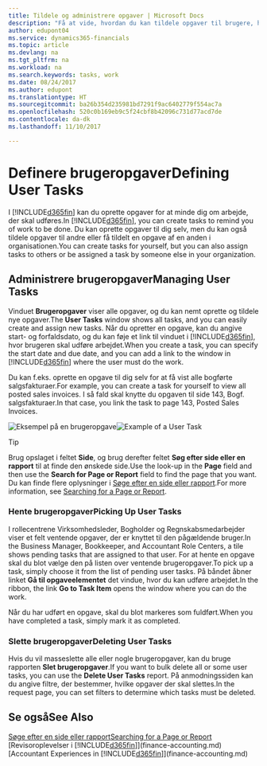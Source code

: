 ```yaml
---
title: Tildele og administrere opgaver | Microsoft Docs
description: "Få at vide, hvordan du kan tildele opgaver til brugere, herunder din revisor i Dynamics 365 Business edition"
author: edupont04
ms.service: dynamics365-financials
ms.topic: article
ms.devlang: na
ms.tgt_pltfrm: na
ms.workload: na
ms.search.keywords: tasks, work
ms.date: 08/24/2017
ms.author: edupont
ms.translationtype: HT
ms.sourcegitcommit: ba26b354d235981bd7291f9ac6402779f554ac7a
ms.openlocfilehash: 520c0b169eb9c5f24cbf8b42096c731d77acd7de
ms.contentlocale: da-dk
ms.lasthandoff: 11/10/2017

---
```

# <a name="defining-user-tasks"></a><span data-ttu-id="3baf1-103">Definere brugeropgaver</span><span class="sxs-lookup"><span data-stu-id="3baf1-103">Defining User Tasks</span></span>
<span data-ttu-id="3baf1-104">I [!INCLUDE[d365fin](includes/d365fin_md.md)] kan du oprette opgaver for at minde dig om arbejde, der skal udføres.</span><span class="sxs-lookup"><span data-stu-id="3baf1-104">In [!INCLUDE[d365fin](includes/d365fin_md.md)], you can create tasks to remind you of work to be done.</span></span> <span data-ttu-id="3baf1-105">Du kan oprette opgaver til dig selv, men du kan også tildele opgaver til andre eller få tildelt en opgave af en anden i organisationen.</span><span class="sxs-lookup"><span data-stu-id="3baf1-105">You can create tasks for yourself, but you can also assign tasks to others or be assigned a task by someone else in your organization.</span></span>  

## <a name="managing-user-tasks"></a><span data-ttu-id="3baf1-106">Administrere brugeropgaver</span><span class="sxs-lookup"><span data-stu-id="3baf1-106">Managing User Tasks</span></span>
<span data-ttu-id="3baf1-107">Vinduet **Brugeropgaver** viser alle opgaver, og du kan nemt oprette og tildele nye opgaver.</span><span class="sxs-lookup"><span data-stu-id="3baf1-107">The **User Tasks** window shows all tasks, and you can easily create and assign new tasks.</span></span> <span data-ttu-id="3baf1-108">Når du opretter en opgave, kan du angive start- og forfaldsdato, og du kan føje et link til vinduet i [!INCLUDE[d365fin](includes/d365fin_md.md)], hvor brugeren skal udføre arbejdet.</span><span class="sxs-lookup"><span data-stu-id="3baf1-108">When you create a task, you can specify the start date and due date, and you can add a link to the window in [!INCLUDE[d365fin](includes/d365fin_md.md)] where the user must do the work.</span></span>  

<span data-ttu-id="3baf1-109">Du kan f.eks. oprette en opgave til dig selv for at få vist alle bogførte salgsfakturaer.</span><span class="sxs-lookup"><span data-stu-id="3baf1-109">For example, you can create a task for yourself to view all posted sales invoices.</span></span> <span data-ttu-id="3baf1-110">I så fald skal knytte du opgaven til side 143, Bogf. salgsfakturaer.</span><span class="sxs-lookup"><span data-stu-id="3baf1-110">In that case, you link the task to page 143, Posted Sales Invoices.</span></span>  

<span data-ttu-id="3baf1-111">![Eksempel på en brugeropgave](media/across-user-tasks/sample-user-task.png "Eksempel på en brugeropgave")</span><span class="sxs-lookup"><span data-stu-id="3baf1-111">![Example of a User Task](media/across-user-tasks/sample-user-task.png "Example of a user task")</span></span>

> [!TIP]  
>  <span data-ttu-id="3baf1-112">Brug opslaget i feltet **Side**, og brug derefter feltet **Søg efter side eller en rapport** til at finde den ønskede side.</span><span class="sxs-lookup"><span data-stu-id="3baf1-112">Use the look-up in the **Page** field and then use the **Search for Page or Report** field to find the page that you want.</span></span> <span data-ttu-id="3baf1-113">Du kan finde flere oplysninger i [Søge efter en side eller rapport](ui-search.md).</span><span class="sxs-lookup"><span data-stu-id="3baf1-113">For more information, see [Searching for a Page or Report](ui-search.md).</span></span>  

### <a name="picking-up-user-tasks"></a><span data-ttu-id="3baf1-114">Hente brugeropgaver</span><span class="sxs-lookup"><span data-stu-id="3baf1-114">Picking Up User Tasks</span></span>
<span data-ttu-id="3baf1-115">I rollecentrene Virksomhedsleder, Bogholder og Regnskabsmedarbejder viser et felt ventende opgaver, der er knyttet til den pågældende bruger.</span><span class="sxs-lookup"><span data-stu-id="3baf1-115">In the Business Manager, Bookkeeper, and Accountant Role Centers, a tile shows pending tasks that are assigned to that user.</span></span> <span data-ttu-id="3baf1-116">For at hente en opgave skal du blot vælge den på listen over ventende brugeropgaver.</span><span class="sxs-lookup"><span data-stu-id="3baf1-116">To pick up a task, simply choose it from the list of pending user tasks.</span></span> <span data-ttu-id="3baf1-117">På båndet åbner linket **Gå til opgaveelementet** det vindue, hvor du kan udføre arbejdet.</span><span class="sxs-lookup"><span data-stu-id="3baf1-117">In the ribbon, the link **Go to Task Item** opens the window where you can do the work.</span></span>  

<span data-ttu-id="3baf1-118">Når du har udført en opgave, skal du blot markeres som fuldført.</span><span class="sxs-lookup"><span data-stu-id="3baf1-118">When you have completed a task, simply mark it as completed.</span></span>  

### <a name="deleting-user-tasks"></a><span data-ttu-id="3baf1-119">Slette brugeropgaver</span><span class="sxs-lookup"><span data-stu-id="3baf1-119">Deleting User Tasks</span></span>
<span data-ttu-id="3baf1-120">Hvis du vil masseslette alle eller nogle brugeropgaver, kan du bruge rapporten **Slet brugeropgaver**.</span><span class="sxs-lookup"><span data-stu-id="3baf1-120">If you want to bulk delete all or some user tasks, you can use the **Delete User Tasks** report.</span></span> <span data-ttu-id="3baf1-121">På anmodningssiden kan du angive filtre, der bestemmer, hvilke opgaver der skal slettes.</span><span class="sxs-lookup"><span data-stu-id="3baf1-121">In the request page, you can set filters to determine which tasks must be deleted.</span></span>  

## <a name="see-also"></a><span data-ttu-id="3baf1-122">Se også</span><span class="sxs-lookup"><span data-stu-id="3baf1-122">See Also</span></span>
[<span data-ttu-id="3baf1-123">Søge efter en side eller rapport</span><span class="sxs-lookup"><span data-stu-id="3baf1-123">Searching for a Page or Report</span></span>](ui-search.md)  
<span data-ttu-id="3baf1-124">[Revisoroplevelser i [!INCLUDE[d365fin](includes/d365fin_md.md)]](finance-accounting.md)</span><span class="sxs-lookup"><span data-stu-id="3baf1-124">[Accountant Experiences in [!INCLUDE[d365fin](includes/d365fin_md.md)]](finance-accounting.md)</span></span>  

